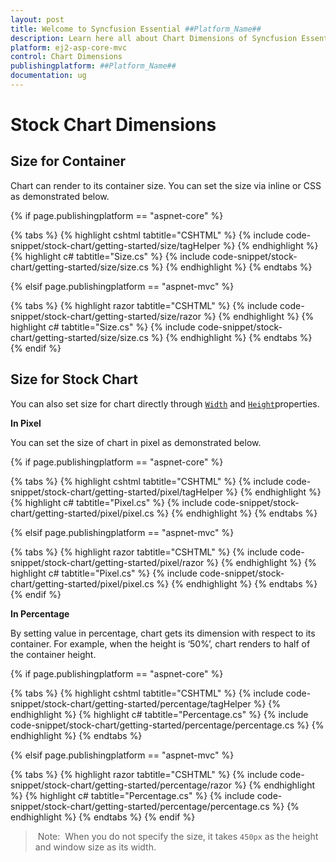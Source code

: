 ```yaml
---
layout: post
title: Welcome to Syncfusion Essential ##Platform_Name##
description: Learn here all about Chart Dimensions of Syncfusion Essential ##Platform_Name## widgets based on HTML5 and jQuery.
platform: ej2-asp-core-mvc
control: Chart Dimensions
publishingplatform: ##Platform_Name##
documentation: ug
---
```



# Stock Chart Dimensions

## Size for Container

Chart can render to its container size. You can set the size via inline or CSS as demonstrated below.

{% if page.publishingplatform == "aspnet-core" %}

{% tabs %}
{% highlight cshtml tabtitle="CSHTML" %}
{% include code-snippet/stock-chart/getting-started/size/tagHelper %}
{% endhighlight %}
{% highlight c# tabtitle="Size.cs" %}
{% include code-snippet/stock-chart/getting-started/size/size.cs %}
{% endhighlight %}
{% endtabs %}

{% elsif page.publishingplatform == "aspnet-mvc" %}

{% tabs %}
{% highlight razor tabtitle="CSHTML" %}
{% include code-snippet/stock-chart/getting-started/size/razor %}
{% endhighlight %}
{% highlight c# tabtitle="Size.cs" %}
{% include code-snippet/stock-chart/getting-started/size/size.cs %}
{% endhighlight %}
{% endtabs %}
{% endif %}



## Size for Stock Chart

You can also set size for chart directly through [`Width`](https://help.syncfusion.com/cr/aspnetcore-js2/Syncfusion.EJ2.Charts.StockChart.html#Syncfusion_EJ2_Charts_StockChart_Width) and
[`Height`](https://help.syncfusion.com/cr/aspnetcore-js2/Syncfusion.EJ2.Charts.StockChart.html#Syncfusion_EJ2_Charts_StockChart_Height)properties.

<!-- markdownlint-disable MD036 -->
**In Pixel**
<!-- markdownlint-disable MD036 -->

You can set the size of chart in pixel as demonstrated below.

{% if page.publishingplatform == "aspnet-core" %}

{% tabs %}
{% highlight cshtml tabtitle="CSHTML" %}
{% include code-snippet/stock-chart/getting-started/pixel/tagHelper %}
{% endhighlight %}
{% highlight c# tabtitle="Pixel.cs" %}
{% include code-snippet/stock-chart/getting-started/pixel/pixel.cs %}
{% endhighlight %}
{% endtabs %}

{% elsif page.publishingplatform == "aspnet-mvc" %}

{% tabs %}
{% highlight razor tabtitle="CSHTML" %}
{% include code-snippet/stock-chart/getting-started/pixel/razor %}
{% endhighlight %}
{% highlight c# tabtitle="Pixel.cs" %}
{% include code-snippet/stock-chart/getting-started/pixel/pixel.cs %}
{% endhighlight %}
{% endtabs %}
{% endif %}



**In Percentage**

By setting value in percentage, chart gets its dimension with respect to its container. For example,
when the height is ‘50%’, chart renders to half of the container height.

{% if page.publishingplatform == "aspnet-core" %}

{% tabs %}
{% highlight cshtml tabtitle="CSHTML" %}
{% include code-snippet/stock-chart/getting-started/percentage/tagHelper %}
{% endhighlight %}
{% highlight c# tabtitle="Percentage.cs" %}
{% include code-snippet/stock-chart/getting-started/percentage/percentage.cs %}
{% endhighlight %}
{% endtabs %}

{% elsif page.publishingplatform == "aspnet-mvc" %}

{% tabs %}
{% highlight razor tabtitle="CSHTML" %}
{% include code-snippet/stock-chart/getting-started/percentage/razor %}
{% endhighlight %}
{% highlight c# tabtitle="Percentage.cs" %}
{% include code-snippet/stock-chart/getting-started/percentage/percentage.cs %}
{% endhighlight %}
{% endtabs %}
{% endif %}



> Note:  When you do not specify the size, it takes `450px` as the height and window size as its width.